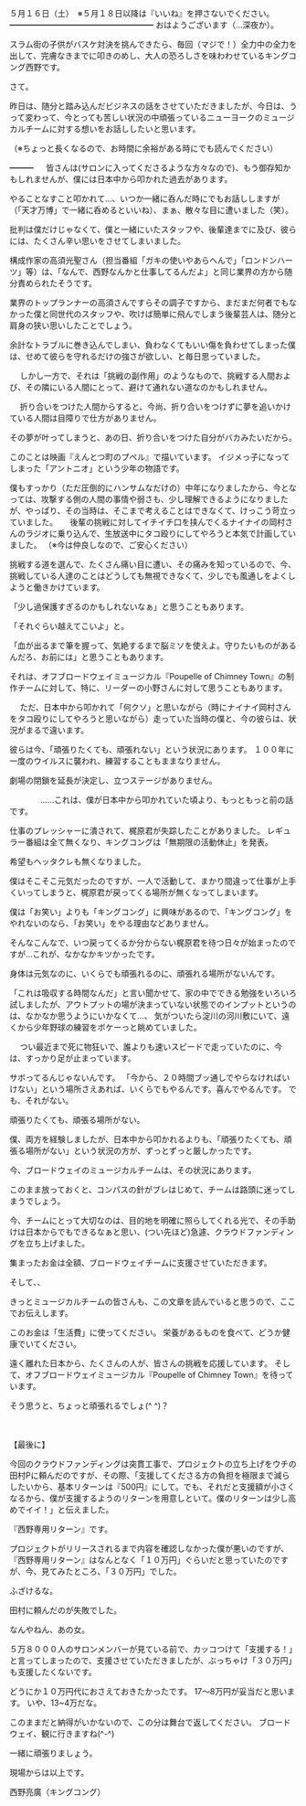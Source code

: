 ５月１６日（土）　※５月１８日以降は『いいね』を押さないでください。
━━━━━━━━━━━━━━━━━━
おはようございます（…深夜か）。

スラム街の子供がバスケ対決を挑んできたら、毎回（マジで！）全力中の全力を出して、完膚なきまでに叩きのめし、大人の恐ろしさを味わわせているキングコング西野です。


さて。

昨日は、随分と踏み込んだビジネスの話をさせていただきましたが、今日は、うって変わって、今とっても苦しい状況の中頑張っているニューヨークのミュージカルチームに対する想いをお話ししたいと思います。

（※ちょっと長くなるので、お時間に余裕がある時にでも読んでください）


━━━
　
皆さんは(サロンに入ってくださるような方々なので)、もう御存知かもしれませんが、僕には日本中から叩かれた過去があります。

やることなすこと叩かれて…、いつか一緒に呑んだ時にでもお話ししますが（「天才万博」で一緒に呑めるといいね）、まぁ、散々な目に遭いました（笑）。

批判は僕だけじゃなくて、僕と一緒にいたスタッフや、後輩達までに及び、彼らには、たくさん辛い思いをさせてしまいました。

構成作家の高須光聖さん（担当番組「ガキの使いやあらへんで」「ロンドンハーツ」等）は、「なんで、西野なんかと仕事してるんだよ」と同じ業界の方から随分責められたそうです。

業界のトップランナーの高須さんですらその調子ですから、まだまだ何者でもなかった僕と同世代のスタッフや、吹けば簡単に飛んでしまう後輩芸人は、随分と肩身の狭い思いしたことでしょう。


余計なトラブルに巻き込んでしまい、負わなくてもいい傷を負わせてしまった僕は、せめて彼らを守れるだけの強さが欲しい、と毎日思っていました。

 　
しかし一方で、それは「挑戦の副作用」のようなもので、挑戦する人間および、その隣にいる人間にとって、避けて通れない道なのかもしれません。

 　
折り合いをつけた人間からすると、今尚、折り合いをつけずに夢を追いかけている人間は目障りで仕方がありません。

その夢が叶ってしまうと、あの日、折り合いをつけた自分がバカみたいだから。



このことは映画『えんとつ町のプペル』で描いています。
イジメっ子になってしまった「アントニオ」という少年の物語です。



僕もすっかり（ただ圧倒的にハンサムなだけの）中年になりましたから、今となっては、攻撃する側の人間の事情や弱さも、少し理解できるようになりましたが、やっぱり、その当時は、そこまで考えることはできなくて、けっこう苛立っていました。
　
後輩の挑戦に対してイチイチ口を挟んでくるナイナイの岡村さんのラジオに乗り込んで、生放送中にタコ殴りにしてやろうと本気で計画していました。
（※今は仲良しなので、ご安心ください）


挑戦する道を選んで、たくさん痛い目に遭い、その痛みを知っているので、今、挑戦している人達のことはどうしても無視できなくて、少しでも風通しをよくしようと働きかけています。

「少し過保護すぎるのかもしれないなぁ」と思うこともあります。

「それぐらい越えてこいよ」と。

「血が出るまで筆を握って、気絶するまで脳ミソを使えよ。守りたいものがあるんだろ、お前には」と思うこともあります。

それは、オフブロードウェイミュージカル『Poupelle of Chimney Town』の制作チームに対して、特に、リーダーの小野さんに対して思うこともあります。


　
ただ、日本中から叩かれて「何クソ」と思いながら（時にナイナイ岡村さんをタコ殴りにしてやろうと思いながら）走っていた当時の僕と、今の彼らは、状況がまるで違います。



彼らは今、「頑張りたくても、頑張れない」という状況にあります。
１００年に一度のウイルスに襲われ、練習することもままなりません。

劇場の閉鎖を延長が決定し、立つステージがありません。

　
　
　
……これは、僕が日本中から叩かれていた頃より、もっともっと前の話です。

仕事のプレッシャーに潰されて、梶原君が失踪したことがありました。
レギュラー番組は全て無くなり、キングコングは「無期限の活動休止」を発表。

希望もヘッタクレも無くなりました。

僕はそこそこ元気だったのですが、一人で活動して、まかり間違って仕事が上手くいってしまうと、梶原君が戻ってくる場所が無くなってしまいます。

僕は「お笑い」よりも「キングコング」に興味があるので、「キングコング」をやれないのなら、「お笑い」をやる理由などありません。


そんなこんなで、いつ戻ってくるか分からない梶原君を待つ日々が始まったのですが…これが、なかなかキツかったです。

身体は元気なのに、いくらでも頑張れるのに、頑張れる場所がないんです。

「これは吸収する時間なんだ」と言い聞かせて、家の中でできる勉強をいろいろ試しましたが、アウトプットの場が決まっていない状態でのインプットというのは、なかなか思うようにいかなくて…、
気がついたら淀川の河川敷にいて、遠くから少年野球の練習をボケーっと眺めていました。

 　
つい最近まで死に物狂いで、誰よりも速いスピードで走っていたのに、今は、すっかり足が止まっています。



サボってるんじゃないんです。
「今から、２０時間ブッ通しでやらなければいけない」という場所さえあれば、いくらでもやるんです。喜んでやるんです。
でも、それがない。

頑張りたくても、頑張る場所がない。


僕、両方を経験しましたが、日本中から叩かれるよりも、「頑張りたくても、頑張る場所がない」という状況の方が、ずっとずっと厳しかったです。


今、ブロードウェイのミュージカルチームは、その状況にあります。

このまま放っておくと、コンパスの針がブレはじめて、チームは路頭に迷ってしまうでしょう。

今、チームにとって大切なのは、目的地を明確に照らしてくれる光で、その手助けは日本からでもできるなぁと思い、(つい先ほど)急遽、クラウドファンディングを立ち上げました。



集まったお金は全額、ブロードウェイチームに支援させていただきます。



そして、、

きっとミュージカルチームの皆さんも、この文章を読んでいると思うので、ここでお伝えします。



このお金は「生活費」に使ってください。
栄養があるものを食べて、どうか健康でいてください。



遠く離れた日本から、たくさんの人が、皆さんの挑戦を応援しています。
そして、オフブロードウェイミュージカル『Poupelle of Chimney Town』を待っています。

そう思うと、ちょっと頑張れるでしょ(^ ^)？

　
　
　

【最後に】


今回のクラウドファンディングは突貫工事で、プロジェクトの立ち上げをウチの田村Pに頼んだのですが、その際、「支援してくださる方の負担を極限まで減らしたいから、基本リターンは『500円』にして。でも、それだと支援額が小さくなるから、僕が支援するようのリターンを用意しといて。僕のリターンは少し高めでイイ！」と伝えました。

『西野専用リターン』です。



プロジェクトがリリースされるまで内容を確認しなかった僕が悪いのですが、『西野専用リターン』はなんとなく「１０万円」ぐらいだと思っていたのですが、今、見てみたところ、「３０万円」でした。

ふざけるな。

田村に頼んだのが失敗でした。

なんやねん、あの女。



５万８０００人のサロンメンバーが見ている前で、カッコつけて「支援する！」と言ってしまったので、支援させていただきましたが、ぶっちゃけ「３０万円」も支援したくないです。

どうにか１０万円代におさえておきたかったです。
17〜8万円が妥当だと思います。
いや、13~4万だな。



このままだと納得がいかないので、この分は舞台で返してください。
ブロードウェイ、観に行きますね(^-^)

一緒に頑張りましょう。



現場からは以上です。





西野亮廣（キングコング）
